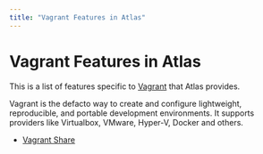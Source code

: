 ```yaml
---
title: "Vagrant Features in Atlas"
---
```


# Vagrant Features in Atlas

This is a list of features specific to [Vagrant](https://vagrantup.com)
that Atlas provides.

Vagrant is the defacto way to create and configure lightweight, reproducible, and portable development
environments. It supports providers like Virtualbox, VMware, Hyper-V, Docker and others.

- [Vagrant Share](/help/vagrant/shares)
